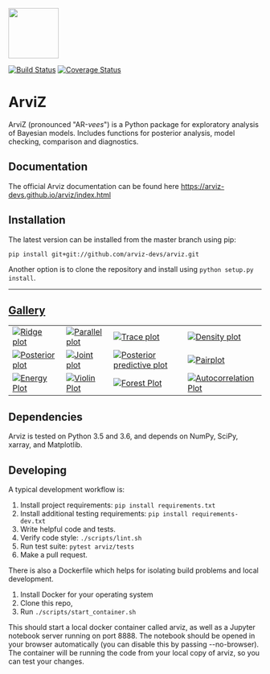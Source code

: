 <img src="https://arviz-devs.github.io/arviz/_static/logo.png" height=100></img>

[![Build Status](https://travis-ci.org/arviz-devs/arviz.svg?branch=master)](https://travis-ci.org/arviz-devs/arviz) [![Coverage Status](https://coveralls.io/repos/github/arviz-devs/arviz/badge.svg?branch=master)](https://coveralls.io/github/arviz-devs/arviz?branch=master)

# ArviZ

ArviZ (pronounced "AR-_vees_") is a Python package for exploratory analysis of Bayesian models.
Includes functions for posterior analysis, model checking, comparison and diagnostics.


## Documentation

The official Arviz documentation can be found here
https://arviz-devs.github.io/arviz/index.html

## Installation

The latest version can be installed from the master branch using pip:

```
pip install git+git://github.com/arviz-devs/arviz.git
```

Another option is to clone the repository and install using `python setup.py install`.

-------------------------------------------------------------------------------
## [Gallery](https://arviz-devs.github.io/arviz/examples/index.html)

<p>
<table>
<tr>

  <td>
  <a href="https://arviz-devs.github.io/arviz/examples/ridgeplot.html">
  <img alt="Ridge plot"
  src="https://arviz-devs.github.io/arviz/_static/ridgeplot_thumb.png" />
  </a>
  </td>

  <td>
  <a href="https://arviz-devs.github.io/arviz/examples/parallelplot.html">
  <img alt="Parallel plot"
  src="https://arviz-devs.github.io/arviz/_static/parallelplot_thumb.png" />
  </a>
  </td>

  <td>
  <a href="https://arviz-devs.github.io/arviz/examples/traceplot.html">
  <img alt="Trace plot"
  src="https://arviz-devs.github.io/arviz/_static/traceplot_thumb.png" />
  </a>
  </td>

  <td>
  <a href="https://arviz-devs.github.io/arviz/examples/densityplot.html">
  <img alt="Density plot"
  src="https://arviz-devs.github.io/arviz/_static/densityplot_thumb.png" />
  </a>
  </td>

  </tr>
  <tr>

  <td>
  <a href="https://arviz-devs.github.io/arviz/examples/posteriorplot.html">
  <img alt="Posterior plot"
  src="https://arviz-devs.github.io/arviz/_static/posteriorplot_thumb.png" />
  </a>
  </td>

  <td>
  <a href="https://arviz-devs.github.io/arviz/examples/jointplot.html">
  <img alt="Joint plot"
  src="https://arviz-devs.github.io/arviz/_static/jointplot_thumb.png" />
  </a>
  </td>

  <td>
  <a href="https://arviz-devs.github.io/arviz/examples/ppcplot.html">
  <img alt="Posterior predictive plot"
  src="https://arviz-devs.github.io/arviz/_static/ppcplot_thumb.png" />
  </a>
  </td>

  <td>
  <a href="https://arviz-devs.github.io/arviz/examples/pairplot.html">
  <img alt="Pairplot"
  src="https://arviz-devs.github.io/arviz/_static/pairplot_thumb.png" />
  </a>
  </td>

  </tr>
  <tr>

  <td>
  <a href="https://arviz-devs.github.io/arviz/examples/energyplot.html">
  <img alt="Energy Plot"
  src="https://arviz-devs.github.io/arviz/_static/energyplot_thumb.png" />
  </a>
  </td>

  <td>
  <a href="https://arviz-devs.github.io/arviz/examples/violinplot.html">
  <img alt="Violin Plot"
  src="https://arviz-devs.github.io/arviz/_static/violinplot_thumb.png" />
  </a>
  </td>

  <td>
  <a href="https://arviz-devs.github.io/arviz/examples/forestplot.html">
  <img alt="Forest Plot"
  src="https://arviz-devs.github.io/arviz/_static/forestplot_thumb.png" />
  </a>
  </td>

  <td>
  <a href="https://arviz-devs.github.io/arviz/examples/autocorrplot.html">
  <img alt="Autocorrelation Plot"
  src="https://arviz-devs.github.io/arviz/_static/autocorrplot_thumb.png" />
  </a>
  </td>

</tr>
</table>

## Dependencies

Arviz is tested on Python 3.5 and 3.6, and depends on NumPy, SciPy, xarray, and Matplotlib.

## Developing

A typical development workflow is:

1. Install project requirements: `pip install requirements.txt`
2. Install additional testing requirements: `pip install requirements-dev.txt`
3. Write helpful code and tests.
4. Verify code style: `./scripts/lint.sh`
5. Run test suite: `pytest arviz/tests`
6. Make a pull request.

There is also a Dockerfile which helps for isolating build problems and local development.

1. Install Docker for your operating system
2. Clone this repo,
3. Run `./scripts/start_container.sh`

 This should start a local docker container called arviz, as well as a Jupyter notebook server running on port 8888. The notebook should be opened in your browser automatically (you can disable this by passing --no-browser). The container will be running the code from your local copy of arviz, so you can test your changes.
